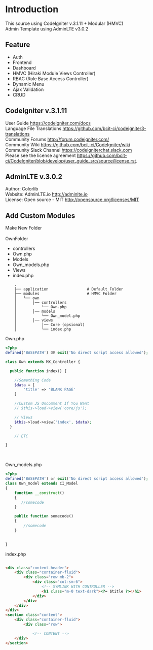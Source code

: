 # Introduction

This source using CodeIgniter v.3.1.11 + Modular (HMVC)<br />
Admin Template using AdminLTE v3.0.2


## Feature

- Auth
- Frontend
- Dashboard
- HMVC (Hiraki Module Views Controller)
- RBAC (Role Base Access Controller)
- Dynamic Menu
- Ajax Validation
- CRUD




## CodeIgniter v.3.1.11

User Guide <https://codeigniter.com/docs><br />
Language File Translations <https://github.com/bcit-ci/codeigniter3-translations><br />
Community Forums <http://forum.codeigniter.com/><br />
Community Wiki <https://github.com/bcit-ci/CodeIgniter/wiki><br />
Community Slack Channel <https://codeigniterchat.slack.com><br />
Please see the license agreement <https://github.com/bcit-ci/CodeIgniter/blob/develop/user_guide_src/source/license.rst>.

## AdminLTE v.3.0.2

Author: Colorlib<br />
Website: AdminLTE.io <http://adminlte.io><br />
License: Open source - MIT <http://opensource.org/licenses/MIT>


## Add Custom Modules


Make New Folder <br />
<br />
OwnFolder
- controllers
- Own.php
- Models
- Own_models.php
- Views
- index.php
    
``` 
    .
    ├── application                 # Default Folder
    ├── modules                     # HMVC Folder
    │   └── own               
    │       │── controllers
    │           └── Own.php
    │       │── models 
    │           └── Own_model.php              
    │       │── views
    │           │── Core (opsional)
    │           └── index.php               
```



Own.php

```php
<?php
defined('BASEPATH') OR exit('No direct script access allowed');

class Own extends MX_Controller {

  public function index() {

    //Something Code
    $data = [
        'title' => 'BLANK PAGE'
    ]

    //Custom JS Uncomment If You Want
    // $this->load->view('core/js');

    // Views
    $this->load->view('index', $data);
  }

    // ETC

}
```
<br/>

Own_models.php

```php
<?php
defined('BASEPATH') or exit('No direct script access allowed');
class Own_model extends CI_Model
{
    function __construct()
    {
       //somecode
    }

    public function somecode()
    {
        //somecode
    }

   
}

```
index.php

```html

<div class="content-header">
    <div class="container-fluid">
        <div class="row mb-2">
            <div class="col-sm-6">
                <!-- SYMLINK WITH CONTROLLER -->
                <h1 class="m-0 text-dark"><?= $title ?></h1>
            </div>
        </div>
    </div>
</div>
<section class="content">
    <div class="container-fluid">
        <div class="row">

            <!-- CONTENT -->
    </div>
</section>

```